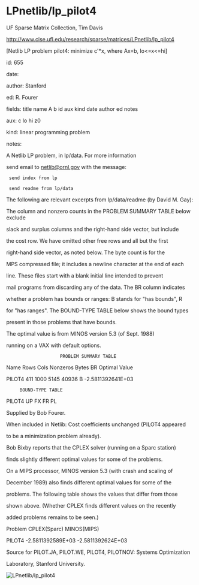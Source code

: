 # LPnetlib/lp_pilot4

 UF Sparse Matrix Collection, Tim Davis

 http://www.cise.ufl.edu/research/sparse/matrices/LPnetlib/lp_pilot4

 [Netlib LP problem pilot4: minimize c'*x, where Ax=b, lo<=x<=hi]

 id: 655

 date: 

 author: Stanford

 ed: R. Fourer

 fields: title name A b id aux kind date author ed notes

 aux: c lo hi z0

 kind: linear programming problem

 notes:

 A Netlib LP problem, in lp/data.  For more information                    

 send email to netlib@ornl.gov with the message:                           

                                                                           

 	 send index from lp                                                      

 	 send readme from lp/data                                                

                                                                           

 The following are relevant excerpts from lp/data/readme (by David M. Gay):

                                                                           

 The column and nonzero counts in the PROBLEM SUMMARY TABLE below exclude  

 slack and surplus columns and the right-hand side vector, but include     

 the cost row.  We have omitted other free rows and all but the first      

 right-hand side vector, as noted below.  The byte count is for the        

 MPS compressed file; it includes a newline character at the end of each   

 line.  These files start with a blank initial line intended to prevent    

 mail programs from discarding any of the data.  The BR column indicates   

 whether a problem has bounds or ranges:  B stands for "has bounds", R     

 for "has ranges".  The BOUND-TYPE TABLE below shows the bound types       

 present in those problems that have bounds.                               

                                                                           

 The optimal value is from MINOS version 5.3 (of Sept. 1988)               

 running on a VAX with default options.                                    

                                                                           

                        PROBLEM SUMMARY TABLE                              

                                                                           

 Name       Rows   Cols   Nonzeros    Bytes  BR      Optimal Value         

 PILOT4      411   1000     5145      40936  B    -2.5811392641E+03        

                                                                           

         BOUND-TYPE TABLE                                                  

 PILOT4     UP    FX FR PL                                                 

                                                                           

 Supplied by Bob Fourer.                                                   

 When included in Netlib: Cost coefficients unchanged (PILOT4 appeared     

 to be a minimization problem already).                                    

                                                                           

 Bob Bixby reports that the CPLEX solver (running on a Sparc station)      

 finds slightly different optimal values for some of the problems.         

 On a MIPS processor, MINOS version 5.3 (with crash and scaling of         

 December 1989) also finds different optimal values for some of the        

 problems.  The following table shows the values that differ from those    

 shown above.  (Whether CPLEX finds different values on the recently       

 added problems remains to be seen.)                                       

                                                                           

 Problem        CPLEX(Sparc)          MINOS(MIPS)                          

 PILOT4      -2.5811392589E+03    -2.5811392624E+03                        

                                                                           

 Source for PILOT.JA, PILOT.WE, PILOT4, PILOTNOV: Systems Optimization     

 Laboratory, Stanford University.                                          

![LPnetlib/lp_pilot4](http://yifanhu.net/GALLERY/GRAPHS/GIF_SMALL/LPnetlib@lp_pilot4.gif)
